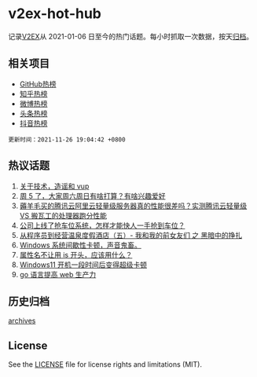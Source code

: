 # v2ex-hot-hub

 记录[V2EX](https://www.v2ex.com/)从 2021-01-06 日至今的热门话题。每小时抓取一次数据，按天[归档](archives)。
 
 ## 相关项目

- [GitHub热榜](https://github.com/lonnyzhang423/github-hot-hub)
- [知乎热榜](https://github.com/lonnyzhang423/zhihu-hot-hub)
- [微博热榜](https://github.com/lonnyzhang423/weibo-hot-hub)
- [头条热榜](https://github.com/lonnyzhang423/toutiao-hot-hub)
- [抖音热榜](https://github.com/lonnyzhang423/douyin-hot-hub)


 `更新时间：2021-11-26 19:04:42 +0800`

## 热议话题

1. [关于技术，造谣和 vup](https://www.v2ex.com/t/818099)
1. [周 5 了，大家周六周日有啥打算？有啥兴趣爱好](https://www.v2ex.com/t/818055)
1. [薅羊毛买的腾讯云阿里云轻量级服务器真的性能很差吗？实测腾讯云轻量级 VS 搬瓦工的处理器跑分性能](https://www.v2ex.com/t/818105)
1. [公司上线了抢车位系统，怎样才能快人一手抢到车位？](https://www.v2ex.com/t/818046)
1. [从程序员到经营温泉度假酒店（五）- 我和我的前女友们 之 黑暗中的挣扎](https://www.v2ex.com/t/818130)
1. [Windows 系统间歇性卡顿，声音鬼畜。](https://www.v2ex.com/t/818084)
1. [属性名不让用 is 开头，应该用什么？](https://www.v2ex.com/t/818150)
1. [Windows11 开机一段时间后变得超级卡顿](https://www.v2ex.com/t/818089)
1. [go 语言提高 web 生产力](https://www.v2ex.com/t/818157)

## 历史归档

[archives](archives)

## License

See the [LICENSE](LICENSE) file for license rights and limitations (MIT).
